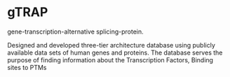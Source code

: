 # gTRAP
gene-transcription-alternative splicing-protein.

Designed and developed three-tier architecture database using publicly available data sets of human genes and proteins. The database serves the purpose of finding information about the Transcription Factors, Binding sites to PTMs
